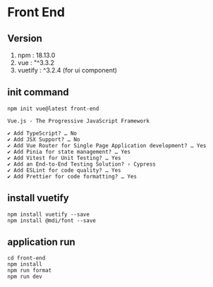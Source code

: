 # Front End

## Version
1. npm : 18.13.0
1. vue : "^3.3.2
1. vuetify : ^3.2.4  (for ui component)

## init command
```
npm init vue@latest front-end

Vue.js - The Progressive JavaScript Framework

✔ Add TypeScript? … No
✔ Add JSX Support? … No
✔ Add Vue Router for Single Page Application development? … Yes
✔ Add Pinia for state management? … Yes
✔ Add Vitest for Unit Testing? … Yes
✔ Add an End-to-End Testing Solution? › Cypress
✔ Add ESLint for code quality? … Yes
✔ Add Prettier for code formatting? … Yes
```

## install vuetify
```
npm install vuetify --save
npm install @mdi/font --save
```

## application run
```
cd front-end
npm install
npm run format
npm run dev
```
